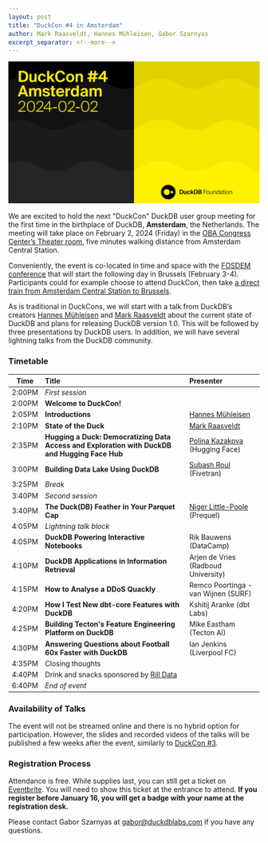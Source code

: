 ```yaml
---
layout: post
title: "DuckCon #4 in Amsterdam"
author: Mark Raasveldt, Hannes Mühleisen, Gabor Szarnyas
excerpt_separator: <!--more-->
---
```


<img src="/images/duckcon4-splashscreen.png"
     alt="DuckCon #4 Splashscreen"
     width="680"
     />

We are excited to hold the next "DuckCon" DuckDB user group meeting for the first time in the birthplace of DuckDB, **Amsterdam**, the Netherlands. The meeting will take place on February 2, 2024 (Friday) in the [OBA Congress Center’s Theater room](https://www.obacongres.nl/congres-&-beurs), five minutes walking distance from Amsterdam Central Station.

Conveniently, the event is co-located in time and space with the [FOSDEM conference](https://fosdem.org/2024/) that will start the following day in Brussels (February 3-4). Participants could for example choose to attend DuckCon, then take [a direct train from Amsterdam Central Station to Brussels](https://www.thetrainline.com/book/results?origin=urn%3Atrainline%3Ageneric%3Aloc%3A5894&destination=urn%3Atrainline%3Ageneric%3Aloc%3A5974&outwardDate=2024-02-02T18%3A15%3A00&outwardDateType=departAfter&journeySearchType=single&passengers%5B%5D=1996-10-04%7Cd34963f0-4e57-422e-a8be-848783b83a2d&directSearch=false&selectedOutward=C1SRpGy5UVI%3D%3ACwVMIYhanGk%3D%3AStandard).

As is traditional in DuckCons, we will start with a talk from DuckDB’s creators [Hannes Mühleisen](https://hannes.muehleisen.org/) and [Mark Raasveldt](https://mytherin.github.io/) about the current state of DuckDB and plans for releasing DuckDB version 1.0. This will be followed by three presentations by DuckDB users. In addition, we will have several lightning talks from the DuckDB community.

### Timetable

| Time   | Title                                                                                               | Presenter                                                                 |
| ------ | :-------------------------------------------------------------------------------------------------- | :-------------------------------------------------------------------------|
| 2:00PM | _First session_                                                                                     |                                                                           |
| 2:00PM | **Welcome to DuckCon!**                                                                             |                                                                           |
| 2:05PM | **Introductions**                                                                                   | [Hannes Mühleisen](https://hannes.muehleisen.org/)                        |
| 2:10PM | **State of the Duck**                                                                               | [Mark Raasveldt](https://mytherin.github.io/)                             |
| 2:35PM | **Hugging a Duck: Democratizing Data Access and Exploration with DuckDB and Hugging Face Hub**      | [Polina Kazakova](https://huggingface.co/polinaeterna) (Hugging Face)     |
| 3:00PM | **Building Data Lake Using DuckDB**                                                                 | [Subash Roul](https://www.linkedin.com/in/subashroul/) (Fivetran)         |
| 3:25PM | _Break_                                                                                             |                                                                           |
| 3:40PM | _Second session_                                                                                    |                                                                           |
| 3:40PM | **The Duck(DB) Feather in Your Parquet Cap**                                                        | [Niger Little-Poole](https://www.linkedin.com/in/nlittlepoole/) (Prequel) |
| 4:05PM | _Lightning talk block_                                                                              |                                                                           |
| 4:05PM | **DuckDB Powering Interactive Notebooks**                                                           | Rik Bauwens (DataCamp)                                                    |
| 4:10PM | **DuckDB Applications in Information Retrieval**                                                    | Arjen de Vries (Radboud University)                                       |
| 4:15PM | **How to Analyse a DDoS Quackly**                                                                   | Remco Poortinga - van Wijnen (SURF)                                       |
| 4:20PM | **How I Test New dbt-core Features with DuckDB**                                                    | Kshitij Aranke (dbt Labs)                                                 |
| 4:25PM | **Building Tecton's Feature Engineering Platform on DuckDB**                                        | Mike Eastham (Tecton AI)                                                  |
| 4:30PM | **Answering Questions about Football 60x Faster with DuckDB**                                       | Ian Jenkins (Liverpool FC)                                                |
| 4:35PM | Closing thoughts                                                                                    |                                                                           |
| 4:40PM | Drink and snacks sponsored by [Rill Data](https://www.rilldata.com/)                                |                                                                           |
| 6:40PM | _End of event_                                                                                      |

### Availability of Talks

The event will not be streamed online and there is no hybrid option for participation.
However, the slides and recorded videos of the talks will be published a few weeks after the event, similarly to [DuckCon #3](/2023/04/28/duckcon3).

### Registration Process

Attendance is free. While supplies last, you can still get a ticket on [Eventbrite](https://www.eventbrite.com/e/duckcon-4-amsterdam-tickets-733383609117). You will need to show this ticket at the entrance to attend. **If you register before January 16, you will get a badge with your name at the registration desk.**

Please contact Gabor Szarnyas at [gabor@duckdblabs.com](mailto:gabor@duckdblabs.com) if you have any questions.
